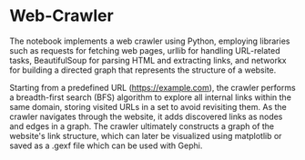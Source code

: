 # Web-Crawler

The notebook implements a web crawler using Python, employing libraries such as requests for fetching web pages, urllib for handling URL-related tasks, BeautifulSoup for parsing HTML and extracting links, and networkx for building a directed graph that represents the structure of a website. 

Starting from a predefined URL (https://example.com), the crawler performs a breadth-first search (BFS) algorithm to explore all internal links within the same domain, storing visited URLs in a set to avoid revisiting them. As the crawler navigates through the website, it adds discovered links as nodes and edges in a graph. The crawler ultimately constructs a graph of the website's link structure, which can later be visualized using matplotlib or saved as a .gexf file which can be used with Gephi. 
